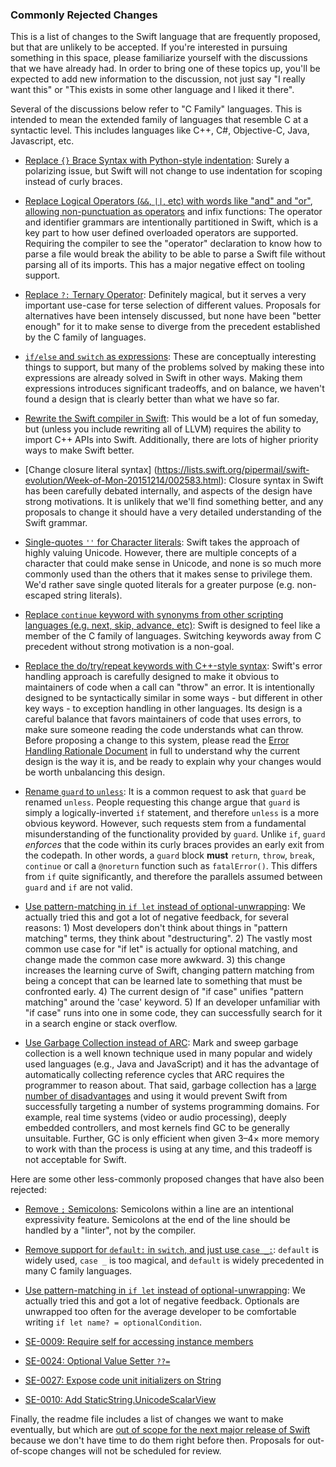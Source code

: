### Commonly Rejected Changes 
 
This is a list of changes to the Swift language that are frequently proposed, but that are unlikely to be accepted.  If you're interested in pursuing something in this space, please familiarize yourself with the discussions that we have already had.  In order to bring one of these topics up, you'll be expected to add new information to the discussion, not just say "I really want this" or "This exists in some other language and I liked it there".

Several of the discussions below refer to "C Family" languages.  This is intended to mean the extended family of languages that resemble C at a syntactic level.  This includes languages like C++, C#, Objective-C, Java, Javascript, etc.

 * [Replace `{}` Brace Syntax with Python-style indentation](https://lists.swift.org/pipermail/swift-evolution/Week-of-Mon-20151214/003656.html): Surely a polarizing issue, but Swift will not change to use indentation for scoping instead of curly braces.

 * [Replace Logical Operators (`&&`, `||`, etc) with words like "and" and "or"](https://lists.swift.org/pipermail/swift-evolution/2015-December/000032.html), [allowing non-punctuation as operators](https://lists.swift.org/pipermail/swift-evolution/Week-of-Mon-20160104/005669.html) and infix functions: The operator and identifier grammars are intentionally partitioned in Swift, which is a key part to how user defined overloaded operators are supported.  Requiring the compiler to see the "operator" declaration to know how to parse a file would break the ability to be able to parse a Swift file without parsing all of its imports.  This has a major negative effect on tooling support.

 * [Replace `?:` Ternary Operator](https://lists.swift.org/pipermail/swift-evolution/Week-of-Mon-20151214/002609.html): Definitely magical, but it serves a very important use-case for terse selection of different values.  Proposals for alternatives have been intensely discussed, but none have been "better enough" for it to make sense to diverge from the precedent established by the C family of languages.

 * [`if/else` and `switch` as expressions](https://lists.swift.org/pipermail/swift-evolution/2015-December/000393.html): These are conceptually interesting things to support, but many of the problems solved by making these into expressions are already solved in Swift in other ways.  Making them expressions introduces significant tradeoffs, and on balance, we haven't found a design that is clearly better than what we have so far.

 * [Rewrite the Swift compiler in Swift](https://github.com/apple/swift/blob/2c7b0b22831159396fe0e98e5944e64a483c356e/www/FAQ.rst): This would be a lot of fun someday, but (unless you include rewriting all of LLVM) requires the ability to import C++ APIs into Swift.  Additionally, there are lots of higher priority ways to make Swift better.

 * [Change closure literal syntax] (https://lists.swift.org/pipermail/swift-evolution/Week-of-Mon-20151214/002583.html): Closure syntax in Swift has been carefully debated internally, and aspects of the design have strong motivations.  It is unlikely that we'll find something better, and any proposals to change it should have a very detailed understanding of the Swift grammar.

 * [Single-quotes `''` for Character literals](https://lists.swift.org/pipermail/swift-evolution/Week-of-Mon-20151221/003977.html): Swift takes the approach of highly valuing Unicode.  However, there are multiple concepts of a character that could make sense in Unicode, and none is so much more commonly used than the others that it makes sense to privilege them.  We'd rather save single quoted literals for a greater purpose (e.g. non-escaped string literals).

 * [Replace `continue` keyword with synonyms from other scripting languages (e.g. next, skip, advance, etc)](https://lists.swift.org/pipermail/swift-evolution/Week-of-Mon-20151221/004407.html): Swift is designed to feel like a member of the C family of languages.  Switching keywords away from C precedent without strong motivation is a non-goal.

* [Replace the do/try/repeat keywords with C++-style syntax](https://lists.swift.org/pipermail/swift-evolution/Week-of-Mon-20151228/004630.html): Swift's error handling approach is carefully designed to make it  obvious to maintainers of code when a call can "throw" an error.  It is intentionally designed to be syntactically similar in some ways - but different in other key ways - to exception handling in other languages.  Its design is a careful balance that favors maintainers of code that uses errors, to make sure someone reading the code understands what can throw.  Before proposing a change to this system, please read the [Error Handling Rationale Document](https://github.com/apple/swift/blob/master/docs/ErrorHandlingRationale.rst) in full to understand why the current design is the way it is, and be ready to explain why your changes would be worth unbalancing this design.

* [Rename `guard` to `unless`](https://lists.swift.org/pipermail/swift-evolution/Week-of-Mon-20160104/005534.html): It is a common request to ask that `guard` be renamed `unless`. People requesting this change argue that `guard` is simply a logically-inverted `if` statement, and therefore `unless` is a more obvious keyword. However, such requests stem from a fundamental misunderstanding of the functionality provided by `guard`. Unlike `if`, `guard` *enforces* that the code within its curly braces provides an early exit from the codepath. In other words, a `guard` block **must** `return`, `throw`, `break`, `continue` or call a `@noreturn` function such as `fatalError()`. This differs from `if` quite significantly, and therefore the parallels assumed between `guard` and `if` are not valid.

* [Use pattern-matching in `if let` instead of optional-unwrapping](http://thread.gmane.org/gmane.comp.lang.swift.evolution/5787/): We actually tried this and got a lot of negative feedback, for several reasons: 1) Most developers don't think about things in "pattern matching" terms, they think about "destructuring". 2) The vastly most common use case for "if let" is actually for optional matching, and change made the common case more awkward. 3) this change increases the learning curve of Swift, changing pattern matching from being a concept that can be learned late to something that must be confronted early. 4) The current design of "if case" unifies "pattern matching" around the 'case' keyword.  5) If an developer unfamiliar with "if case" runs into one in some code, they can successfully search for it in a search engine or stack overflow. 

* [Use Garbage Collection instead of ARC](https://lists.swift.org/pipermail/swift-evolution/Week-of-Mon-20160208/009403.html): Mark and sweep garbage collection is a well known technique used in many popular and widely used languages (e.g., Java and JavaScript) and it has the advantage of automatically collecting reference cycles that ARC requires the programmer to reason about.  That said, garbage collection has a [large number of disadvantages](https://lists.swift.org/pipermail/swift-evolution/Week-of-Mon-20160208/009422.html) and using it would prevent Swift from successfully targeting a number of systems programming domains.  For example, real time systems (video or audio processing), deeply embedded controllers, and most kernels find GC to be generally unsuitable.  Further, GC is only efficient when given 3–4× more memory to work with than the process is using at any time, and this tradeoff is not acceptable for Swift.

Here are some other less-commonly proposed changes that have also been rejected:
 
* [Remove `;` Semicolons](https://lists.swift.org/pipermail/swift-evolution/Week-of-Mon-20151214/002421.html): Semicolons within a line are an intentional expressivity feature.  Semicolons at the end of the line should be handled by a "linter", not by the compiler.

* [Remove support for `default:` in `switch`, and just use `case _:`](https://lists.swift.org/pipermail/swift-evolution/Week-of-Mon-20151207/001422.html): `default` is widely used, `case _` is too magical, and `default` is widely precedented in many C family languages.

* [Use pattern-matching in `if let` instead of optional-unwrapping](http://thread.gmane.org/gmane.comp.lang.swift.evolution/5787/): We actually tried this and got a lot of negative feedback. Optionals are unwrapped too often for the average developer to be comfortable writing `if let name? = optionalCondition`.

* [SE-0009: Require self for accessing instance members  ](proposals/0009-require-self-for-accessing-instance-members.md)

* [SE-0024: Optional Value Setter `??=`](proposals/0024-optional-value-setter.md)

* [SE-0027: Expose code unit initializers on String](proposals/0027-string-from-code-units.md)

* [SE-0010: Add StaticString.UnicodeScalarView](proposals/0010-add-staticstring-unicodescalarview.md)

Finally, the readme file includes a list of changes we want to make eventually, but which are [out of scope for the next major release of Swift](README.md#out-of-scope) because we don't have time to do them right before then. Proposals for out-of-scope changes will not be scheduled for review.
